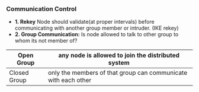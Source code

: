 ### Communication Control
- **1. Rekey** Node should validate(at proper intervals) before communicating with another group member or intruder. (IKE rekey)
- **2. Group Communication:** Is node allowed to talk to other group to whom its not member of?

|Open Group|any node is allowed to join the distributed system|
|---|---|
|Closed Group| only the members of that group can communicate with each other|
